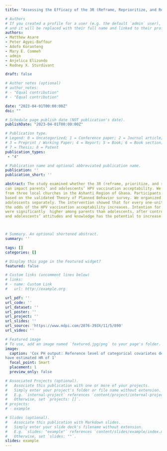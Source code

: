 ```yaml
---
title: "Assessing the Efficacy of the 3R (Reframe, Reprioritize, and Reform) Communication Model to Increase HPV Vaccinations Acceptance in Ghana: Community-Based Intervention."

# Authors
# If you created a profile for a user (e.g. the default `admin` user), write the username (folder name) here 
# and it will be replaced with their full name and linked to their profile.
authors:
- Matthew Asare
- Peter Agyei-Baffour
- Adofo Koranteng
- Mary E. Commeh 
- admin
- Anjelica Elizondo 
- Rodney X. Sturdivant

draft: false

# Author notes (optional)
# author_notes:
# - "Equal contribution"
# - "Equal contribution"

date: "2023-04-01T00:00:00Z"
doi: ""

# Schedule page publish date (NOT publication's date).
publishDate: "2023-04-01T00:00:00Z"

# Publication type.
# Legend: 0 = Uncategorized; 1 = Conference paper; 2 = Journal article;
# 3 = Preprint / Working Paper; 4 = Report; 5 = Book; 6 = Book section;
# 7 = Thesis; 8 = Patent
publication_types: 
 - "4"

# Publication name and optional abbreviated publication name.
publication: ''
publication_short: ''

abstract: The study examined whether the 3R (reframe, prioritize, and reform) communication model intervention
can impact parents’ and adolescents’ HPV vaccination acceptability. We used face-to-face methods to recruit participants 
from three local churches in the Ashanti Region of Ghana. Participants completed pre- and post-intervention assessments 
based on the validated Theory of Planned Behavior survey. We organized two face-to-face presentations for parents and
adolescents separately. The intervention showed that for every one-unit  increase in the participants’ self-confidence and attitude scores, 
the odds of the HPV vaccination acceptability increases. Intention for vaccine acceptance, and attitude toward vaccination, 
were significantly  higher among parents than adolescents, after controlling for the baseline scores. These findings suggest that the intervention targeting parents’ 
and adolescents’ attitudes and knowledge has the potential to increase HPV vaccination acceptance in Ghana.



# Summary. An optional shortened abstract.
summary: ''

tags: []
categories: []

# Display this page in the Featured widget?
featured: false

# Custom links (uncomment lines below)
# links:
# - name: Custom Link
#   url: http://example.org

url_pdf: ''
url_code: ''
url_dataset: ''
url_poster: ''
url_project: ''
url_slides: ''
url_source: 'https://www.mdpi.com/2076-393X/11/5/890'
url_video: ''

# Featured image
# To use, add an image named `featured.jpg/png` to your page's folder. 
image:
  caption: 'Cox PH output: Reference level of categorical covariates denoted reference and
have estimated HR of 1'
  focal_point: Smart
  placement: 1
  preview_only: false

# Associated Projects (optional).
#   Associate this publication with one or more of your projects.
#   Simply enter your project's folder or file name without extension.
#   E.g. `internal-project` references `content/project/internal-project/index.md`.
#   Otherwise, set `projects: []`.
# projects:
# - example

# Slides (optional).
#   Associate this publication with Markdown slides.
#   Simply enter your slide deck's filename without extension.
#   E.g. `slides: "example"` references `content/slides/example/index.md`.
#   Otherwise, set `slides: ""`.
slides: example
---
```


